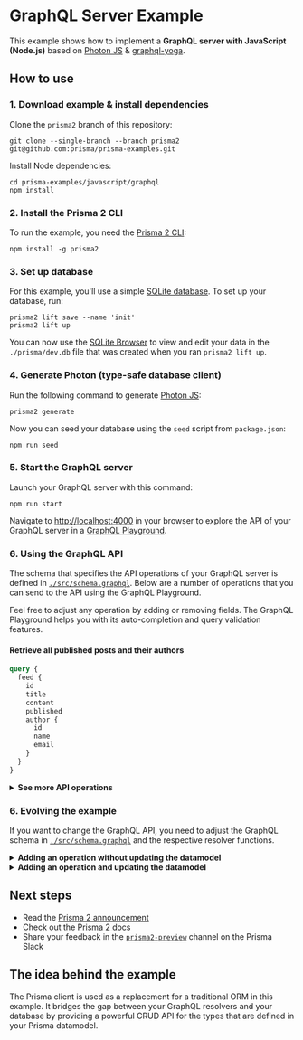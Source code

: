 # GraphQL Server Example

This example shows how to implement a **GraphQL server with JavaScript (Node.js)** based on [Photon JS](https://photonjs.prisma.io/) & [graphql-yoga](https://github.com/prisma/graphql-yoga).

## How to use

### 1. Download example & install dependencies

Clone the `prisma2` branch of this repository:

```
git clone --single-branch --branch prisma2 git@github.com:prisma/prisma-examples.git
```

Install Node dependencies:

```
cd prisma-examples/javascript/graphql
npm install
```

### 2. Install the Prisma 2 CLI

To run the example, you need the [Prisma 2 CLI](https://github.com/prisma/prisma2/blob/master/docs/prisma-2-cli.md):

```
npm install -g prisma2
```

### 3. Set up database

For this example, you'll use a simple [SQLite database](https://www.sqlite.org/index.html). To set up your database, run:

```
prisma2 lift save --name 'init'
prisma2 lift up
```

You can now use the [SQLite Browser](https://sqlitebrowser.org/) to view and edit your data in the `./prisma/dev.db` file that was created when you ran `prisma2 lift up`.

### 4. Generate Photon (type-safe database client)

Run the following command to generate [Photon JS](https://photonjs.prisma.io/):

```
prisma2 generate
```

Now you can seed your database using the `seed` script from `package.json`:

```
npm run seed
```


### 5. Start the GraphQL server

Launch your GraphQL server with this command:

```
npm run start
```

Navigate to [http://localhost:4000](http://localhost:4000) in your browser to explore the API of your GraphQL server in a [GraphQL Playground](https://github.com/prisma/graphql-playground).

### 6. Using the GraphQL API

The schema that specifies the API operations of your GraphQL server is defined in [`./src/schema.graphql`](./src/schema.graphql). Below are a number of operations that you can send to the API using the GraphQL Playground.

Feel free to adjust any operation by adding or removing fields. The GraphQL Playground helps you with its auto-completion and query validation features.

#### Retrieve all published posts and their authors

```graphql
query {
  feed {
    id
    title
    content
    published
    author {
      id
      name
      email
    }
  }
}
```

<Details><Summary><strong>See more API operations</strong></Summary>

#### Create a new user

```graphql
mutation {
  signupUser(
    data: {
      name: "Sarah"
      email: "sarah@prisma.io"
    }
  ) {
    id
  }
}
```

#### Create a new draft

```graphql
mutation {
  createDraft(
    title: "Join the Prisma Slack"
    content: "https://slack.prisma.io"
    authorEmail: "alice@prisma.io"
  ) {
    id
    published
  }
}
```

#### Publish an existing draft

```graphql
mutation {
  publish(id: "__POST_ID__") {
    id
    published
  }
}
```

> **Note**: You need to replace the `__POST_ID__`-placeholder with an actual `id` from a `Post` item. You can find one e.g. using the `filterPosts`-query.

#### Search for posts with a specific title or content

```graphql
{
  filterPosts(searchString: "graphql") {
    id
    title
    content
    published
    author {
      id
      name
      email
    }
  }
}
```

#### Retrieve a single post

```graphql
{
  post(id: "__POST_ID__") {
    id
    title
    content
    published
    author {
      id
      name
      email
    }
  }
}
```

> **Note**: You need to replace the `__POST_ID__`-placeholder with an actual `id` from a `Post` item. You can find one e.g. using the `filterPosts`-query.

#### Delete a post

```graphql
mutation {
  deleteOnePost(where: {id: "__POST_ID__"})
  {
    id
  }
}
```

> **Note**: You need to replace the `__POST_ID__`-placeholder with an actual `id` from a `Post` item. You can find one e.g. using the `filterPosts`-query.

</Details>


### 6. Evolving the example

If you want to change the GraphQL API, you need to adjust the GraphQL schema in [`./src/schema.graphql`](./src/schema.graphql) and the respective resolver functions.

<Details><Summary><strong>Adding an operation without updating the datamodel</strong></Summary>

To add new operation that can be based on the current [datamodel](./prisma/datamodel.prisma), you first need to add the operation to the GraphQL schema's `Query` or `Mutation` type and then add the corresponding resolver function. 

For example, to add a new mutation that updates a user's name, you can extend the `Mutation` type as follows:

```diff
type Mutation {
  signupUser(email: String!, name: String): User!
  createDraft(title: String!, content: String, authorEmail: String!): Post!
  deletePost(id: ID!): Post
  publish(id: ID!): Post
+ updateUserName(id: ID!, newName: String!): User
}
```

Then add the new resolver to the `resolvers` object in [`./src/index.js`](./src/index.js):

```diff
const resolvers = {
  // ... 
  Mutation: {
    // ...
+   updateUserName(parent, { id, newName }, context) {
+     return context.prisma.updateUser({
+       where: {
+         id
+       },
+       data: {
+         name: newName
+       }
+     })
+   }
  }
}
```

You can now send the following mutation to your GraphQL API:

```graphql
mutation {
  updateUserName(
    id: "__USER_ID__" 
    newName: "John")
  ) {
    id
    name
  }
}
```

</Details>

<Details><Summary><strong>Adding an operation and updating the datamodel</strong></Summary>

Some new API features can't be covered with the existing datamodel. For example, you might want to add _comment_ feature to the API, so that users can leave comments on posts.

For that, you first need to adjust the Prisma datamodel in [`./prisma/datamodel.prisma`](./prisma/datamodel.prisma):

```diff
type User {
  id: ID! @id
  email: String! @unique
  name: String
  posts: [Post!]!
+ comments: [Comment!]!
}

type Post {
  id: ID! @id
  createdAt: DateTime!
  updatedAt: DateTime!
  published: Boolean! @default(value: "false")
  title: String!
  content: String
  author: User!
+ comments: [Comment!]!
}

+ type Comment {
+   id: ID! @id
+   text: String!
+   writtenBy: User!
+   post: Post!
+ }
```

After having updated the datamodel, you need to deploy the changes:

```
prisma deploy
```

Note that this also invokes `prisma generate` (because of the `post-deploy` hook in [`prisma.yml`](./prisma/prisma.yml)) which regenerates the Prisma client in [`./src/generated/prisma-client`](./src/generated/prisma-client).

To now enable users to add comments to posts, you need to add the `Comment` type as well as the corresponding operation to the GraphQL schema in [`./src/schema.graphql`](./src/schema.graphql):

```diff
type Query {
  # ... as before
}

type Mutation {
  signupUser(email: String!, name: String): User!
  createDraft(title: String!, content: String, authorEmail: String!): Post!
  deletePost(id: ID!): Post
  publish(id: ID!): Post
  updateUserName(id: ID!, newName: String!): User
+ writeComment(text: String!, postId: ID!, userId!: ID!): Comment
}

type User {
  id: ID!
  email: String!
  name: String
  posts: [Post!]!
+ comments: [Comment!]!
}

type Post {
  id: ID!
  createdAt: DateTime!
  updatedAt: DateTime!
  published: Boolean!
  title: String!
  content: String
  author: User!
+ comments: [Comment!]!
}

+ type Comment {
+   id: ID!
+   text: String!
+   writtenBy: User!
+   post: Post!
+ }
```

Next, you need to implement the resolver for the new operation in [`./src/index.js`](./src/index.js):

```diff
const resolvers = {
  // ... 
  Mutation: {
    // ...
+   writeComment(parent, { postId, userId}, context) {
+     return context.prisma.createComment({
+       text,
+       post: {
+         connect: { id: postId }
+       },
+       writtenBy: {
+         connect: { id: userId }
+       }
+     })
+   }
  }
}
```

Finally, because `Comment` has a relation to `Post` and `User`, you need to update the type resolvers as well so that the relation can be properly resolved (learn more about why this is necessary in [this](https://www.prisma.io/blog/graphql-server-basics-the-schema-ac5e2950214e/) blog article):

```diff
const resolvers = {
  // ... 
  User: {
    // ...
+   comments: ({ id }, args, context) {
+     return context.prisma.user({ id }).comments()
+   }
  },
  Post: {
    // ...
+   comments: ({ id }, args, context) {
+     return context.prisma.post({ id }).comments()
+   }
  },
+ Comment: {
+   writtenBy: ({ id }, args, context) {
+     return context.prisma.comment({ id }).writtenBy()
+   },
+   post: ({ id }, args, context) {
+     return context.prisma.comment({ id }).post()
+   },
+ }
}
```

You can now send the following mutation to your GraphQL API:

```graphql
mutation {
  writeComment(
    userId: "__USER_ID__" 
    postId: "__POST_ID__" 
    text: "I like turtles 🐢"
  ) {
    id
    name
  }
}
```

</Details>

## Next steps

- Read the [Prisma 2 announcement](https://www.prisma.io/blog/announcing-prisma-2-zq1s745db8i5/)
- Check out the [Prisma 2 docs](https://github.com/prisma/prisma2)
- Share your feedback in the [`prisma2-preview`](https://prisma.slack.com/messages/CKQTGR6T0/) channel on the Prisma Slack


## The idea behind the example

The Prisma client is used as a replacement for a traditional ORM in this example. It bridges the gap between your GraphQL resolvers and your database by providing a powerful CRUD API for the types that are defined in your Prisma datamodel.